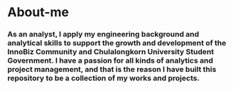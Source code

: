 # About-me

### 	As an analyst, I apply my engineering background and analytical skills to support the growth and development of the InnoBiz Community and Chulalongkorn University Student Government. I have a passion for all kinds of analytics and project management, and that is the reason I have built this repository to be a collection of my works and projects. 
    
